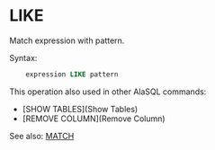 # LIKE

Match expression with pattern.

Syntax:
```sql
    expression LIKE pattern
```

This operation also used in other AlaSQL commands:
* [SHOW TABLES](Show Tables)
* [REMOVE COLUMN](Remove Column) 

See also: [MATCH](Match)